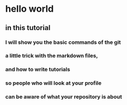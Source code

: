 # hello world 
## in this tutorial 
### I will show you the basic commands of the git
### a little trick with the markdown files, 
### and how to write tutorials
###  so people who will look at your profile 
### can be aware of what your repository is about